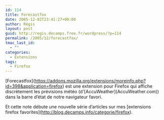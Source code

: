 ```yaml
---
id: 114
title: Forecastfox
date: 2005-12-02T23:41:27+00:00
author: Régis
layout: post
guid: http://regis.decamps.free.fr/wordpress/?p=114
permalink: /2005/12/forecastfox/
tmac_last_id:
  - ""
categories:
  - Extensions
tags:
  - Firefox
---
```

\[Forecastfox\](https://addons.mozilla.org/extensions/moreinfo.php?id=398&application=firefox) est une extension pour Firefox qui affiche discrètement les prévisions météo (d'\[AccuWeather\](AccuWeather.com)) dans la barre d’état de notre navigateur favori.

Et cette note débute une nouvelle série d’articles sur mes \[extensions firefox favorites\](http://blog.decamps.info/categorie/firefox).
